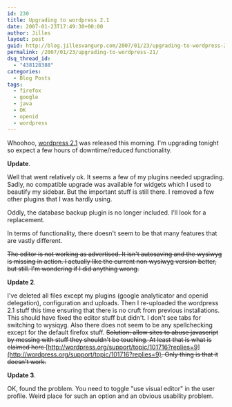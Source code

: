 ```yaml
---
id: 230
title: Upgrading to wordpress 2.1
date: 2007-01-23T17:49:30+00:00
author: Jilles
layout: post
guid: http://blog.jillesvangurp.com/2007/01/23/upgrading-to-wordpress-21/
permalink: /2007/01/23/upgrading-to-wordpress-21/
dsq_thread_id:
  - "438128388"
categories:
  - Blog Posts
tags:
  - firefox
  - google
  - java
  - OK
  - openid
  - wordpress
---
```

Whoohoo, [wordpress 2.1](http://wordpress.org/development/2007/01/ella-21/) was released this morning. I'm upgrading tonight so expect a few hours of downtime/reduced functionality.

<strong>Update</strong>.

Well that went relatively ok. It seems a few of my plugins needed upgrading. Sadly, no compatible upgrade was available for widgets which I used to beautify my sidebar. But the important stuff is still there. I removed a few other plugins that I was hardly using.

Oddly, the database backup plugin is no longer included. I'll look for a replacement.

In terms of functionality, there doesn't seem to be that many features that are vastly different.

<strike>The editor is not working as advertised. It isn't autosaving and the wysiwyg is missing in action. I actually like the current non wysiwyg version better, but still. I'm wondering if I did anything wrong.</strike>

<strong>Update 2</strong>.

I've deleted all files except my plugins (google analyticator and openid delegation), configuration and uploads.  Then I re-uploaded the wordpress 2.1 stuff this time ensuring that there is no cruft from previous installations. This should have fixed the editor stuff but didn't. I don't see tabs for switching to wysiqyg. Also there does not seem to be any spellchecking except for the default firefox stuff. <span style="text-decoration: line-through">Solution: allow sites to abuse javascript by messing with stuff they shouldn't be touching. At least that is what is claimed here </span>[http://wordpress.org/support/topic/101716?replies=9](http://wordpress.org/support/topic/101716?replies=9)<span style="text-decoration: line-through">. Only thing is that it doesn't work.</span>

<strong>Update 3</strong>.

OK, found the problem. You need to toggle "use visual editor" in the user profile. Weird place for such an option and an obvious usability problem.